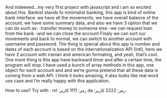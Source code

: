 And indeeeed...my very first project with javascript and i am so excited about this.
Bankist stands fo minimalist banking, this app is kind of online bank interface.
we have all the movements, we have overall balance of the account, we have some summary data, and also we have 3 option that we can do such as:
-transfer money to someone else
-we can request loan from the bank
-and we can close the account
Finaly we can sort our movements and back to normal, we can switch to another account with username and password.
The thing is special about this app Is number and dates of each account is based on the internationalization API (Intl), here we have 2 account with iranian and american formating, and yeah, that’s cool.
One more thing is this app have backward timer and after a certain time, the program will stop.
I have used a bunch of array methods in this app, one object for each account and and we’re gonna pretend that all these data is coming from a web API.
I think it looks amazing, it also looks like real word use case and I’m really happy with this application.

How to use?
Try with :
ml :رمز: 1111 کاربر
da :رمز: 2222 کاربر
